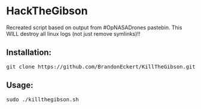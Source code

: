 # HackTheGibson

Recreated script based on output from #OpNASADrones pastebin. This WILL destroy all linux logs (not just remove symlinks)!!

## Installation:
<pre>git clone https://github.com/BrandonEckert/KillTheGibson.git && cd KillTheGibson/</pre>
## Usage:
<pre>sudo ./killthegibson.sh</pre>
